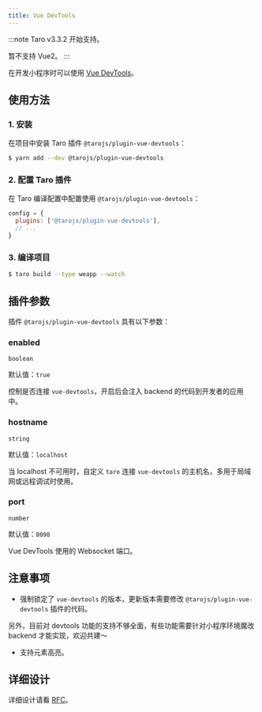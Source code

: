 ```yaml
---
title: Vue DevTools
---
```


:::note
Taro v3.3.2 开始支持。

暂不支持 Vue2。
:::

在开发小程序时可以使用 [Vue DevTools](https://devtools.vuejs.org/guide/installation.html)。

## 使用方法

### 1. 安装

在项目中安装 Taro 插件 `@tarojs/plugin-vue-devtools`：

```sh
$ yarn add --dev @tarojs/plugin-vue-devtools
```

### 2. 配置 Taro 插件

在 Taro 编译配置中配置使用 `@tarojs/plugin-vue-devtools`：

```js title="config/dev.js"
config = {
  plugins: ['@tarojs/plugin-vue-devtools'],
  // ...
}
```

### 3. 编译项目

```sh
$ taro build --type weapp --watch
```

## 插件参数

插件 `@tarojs/plugin-vue-devtools` 具有以下参数：

### enabled

`boolean`

默认值：`true`

控制是否连接 `vue-devtools`，开启后会注入 backend 的代码到开发者的应用中。

### hostname

`string`

默认值：`localhost`

当 localhost 不可用时，自定义 `taro` 连接 `vue-devtools` 的主机名，多用于局域网或远程调试时使用。

### port

`number`

默认值：`8098`

Vue DevTools 使用的 Websocket 端口。

## 注意事项

- 强制锁定了 `vue-devtools` 的版本，更新版本需要修改 `@tarojs/plugin-vue-devtools` 插件的代码。

另外，目前对 devtools 功能的支持不够全面，有些功能需要针对小程序环境魔改 backend 才能实现，欢迎共建～

- 支持元素高亮。

## 详细设计

详细设计请看 [RFC](https://github.com/NervJS/taro-rfcs/blob/master/rfcs/0006-vue-devtools.md)。
